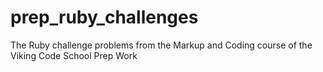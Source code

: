 prep_ruby_challenges
====================

The Ruby challenge problems from the Markup and Coding course of the Viking Code School Prep Work
